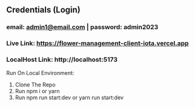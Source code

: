 ## Credentials (Login)
### email: admin1@email.com | password: admin2023
### Live Link: https://flower-management-client-iota.vercel.app
### LocalHost Link: http://localhost:5173
Run On Local Environment:
1. Clone The Repo
2. Run npm i or yarn
3. Run npm run start:dev or yarn run start:dev

